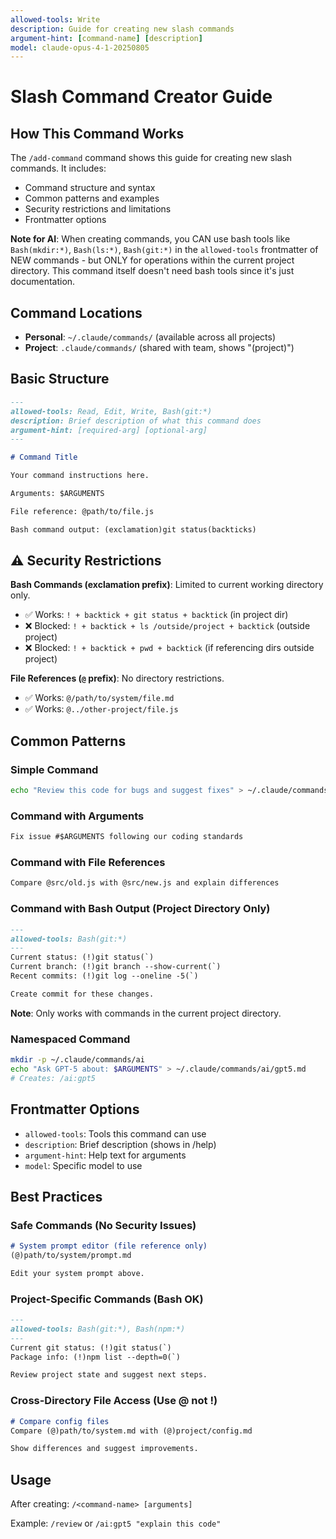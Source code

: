 ```yaml
---
allowed-tools: Write
description: Guide for creating new slash commands
argument-hint: [command-name] [description]
model: claude-opus-4-1-20250805
---
```


# Slash Command Creator Guide

## How This Command Works
The `/add-command` command shows this guide for creating new slash commands. It includes:
- Command structure and syntax
- Common patterns and examples
- Security restrictions and limitations
- Frontmatter options

**Note for AI**: When creating commands, you CAN use bash tools like `Bash(mkdir:*)`, `Bash(ls:*)`, `Bash(git:*)` in the `allowed-tools` frontmatter of NEW commands - but ONLY for operations within the current project directory. This command itself doesn't need bash tools since it's just documentation.

## Command Locations
- **Personal**: `~/.claude/commands/` (available across all projects)
- **Project**: `.claude/commands/` (shared with team, shows "(project)")

## Basic Structure

```markdown
---
allowed-tools: Read, Edit, Write, Bash(git:*)
description: Brief description of what this command does
argument-hint: [required-arg] [optional-arg]
---

# Command Title

Your command instructions here.

Arguments: $ARGUMENTS

File reference: @path/to/file.js

Bash command output: (exclamation)git status(backticks)
```

## ⚠️ Security Restrictions

**Bash Commands (exclamation prefix)**: Limited to current working directory only.
- ✅ Works: `! + backtick + git status + backtick` (in project dir)
- ❌ Blocked: `! + backtick + ls /outside/project + backtick` (outside project)  
- ❌ Blocked: `! + backtick + pwd + backtick` (if referencing dirs outside project)

**File References (`@` prefix)**: No directory restrictions.
- ✅ Works: `@/path/to/system/file.md`
- ✅ Works: `@../other-project/file.js`

## Common Patterns

### Simple Command
```bash
echo "Review this code for bugs and suggest fixes" > ~/.claude/commands/review.md
```

### Command with Arguments
```markdown
Fix issue #$ARGUMENTS following our coding standards
```

### Command with File References
```markdown
Compare @src/old.js with @src/new.js and explain differences
```

### Command with Bash Output (Project Directory Only)
```markdown
---
allowed-tools: Bash(git:*)
---
Current status: (!)git status(`)
Current branch: (!)git branch --show-current(`)
Recent commits: (!)git log --oneline -5(`)

Create commit for these changes.
```

**Note**: Only works with commands in the current project directory.

### Namespaced Command
```bash
mkdir -p ~/.claude/commands/ai
echo "Ask GPT-5 about: $ARGUMENTS" > ~/.claude/commands/ai/gpt5.md
# Creates: /ai:gpt5
```

## Frontmatter Options
- `allowed-tools`: Tools this command can use
- `description`: Brief description (shows in /help)
- `argument-hint`: Help text for arguments
- `model`: Specific model to use

## Best Practices

### Safe Commands (No Security Issues)
```markdown
# System prompt editor (file reference only)  
(@)path/to/system/prompt.md

Edit your system prompt above.
```

### Project-Specific Commands (Bash OK)
```markdown
---
allowed-tools: Bash(git:*), Bash(npm:*)
---
Current git status: (!)git status(`)
Package info: (!)npm list --depth=0(`)

Review project state and suggest next steps.
```

### Cross-Directory File Access (Use @ not !)
```markdown
# Compare config files
Compare (@)path/to/system.md with (@)project/config.md

Show differences and suggest improvements.
```

## Usage
After creating: `/<command-name> [arguments]`

Example: `/review` or `/ai:gpt5 "explain this code"`
